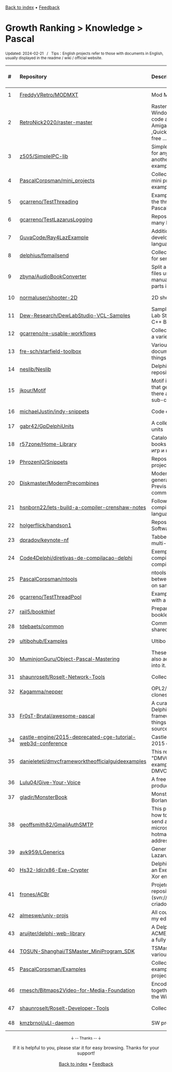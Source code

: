 <a href="https://github.com/GrowingGit/GitHub-English-Top-Charts#github-english-top-charts">Back to index</a> • <a href="/content/docs/feedback.md">Feedback</a>

# Growth Ranking > Knowledge > Pascal
<sub>Updated: 2024-02-21&nbsp;&nbsp;&nbsp;/&nbsp;&nbsp;&nbsp;Tips：English projects refer to those with documents in English, usually displayed in the readme / wiki / official website.</sub>

|#|Repository|Description|Stars|Average daily growth|Updated|
|:-|:-|:-|:-|:-|:-|
|1|[FreddyVRetro/MODMXT](https://github.com/FreddyVRetro/MODMXT)|Mod Master XT Source|11|3|2024-02-17|
|2|[RetroNick2020/raster-master](https://github.com/RetroNick2020/raster-master)|Raster Master Sprite/Icon/Map editor for Windows 10/11 that generates putimage code and map code for Open Watcom, gcc, AmigaBASIC, Amiga C, Amiga Pascal ,QuickBasic, QB64, Quick C, Turbo Pascal,  free ...|61|0|2024-02-13|
|3|[z505/SimpleIPC-lib](https://github.com/z505/SimpleIPC-lib)|Simple IPC (interprocess communication) for any program to communicate with another program in any language, with examples in GoLang and Freepascal|35|0|2024-02-19|
|4|[PascalCorpsman/mini_projects](https://github.com/PascalCorpsman/mini_projects)|Collection of small and easy to understand mini projects that are too big to be a example and to small to be a real project|3|0|2024-02-19|
|5|[gcarreno/TestThreading](https://github.com/gcarreno/TestThreading)|Example of how to use TThread and all of the threading tools available with Free Pascal|7|0|2023-09-03|
|6|[gcarreno/TestLazarusLogging](https://github.com/gcarreno/TestLazarusLogging)|Repository to test and learn how to use the many logging choices in Lazarus|9|0|2023-09-08|
|7|[GuvaCode/Ray4LazExample](https://github.com/GuvaCode/Ray4LazExample)|Additional raylib examples from third-party developers. Rewritten for the Pascal language.|7|0|2024-01-23|
|8|[delphius/fpmailsend](https://github.com/delphius/fpmailsend)|Collection of working utilities and modules for sending a simple email message|11|0|2024-01-06|
|9|[zbyna/AudioBookConverter](https://github.com/zbyna/AudioBookConverter)|Split and / or convert audio files or video files using a built-in media player or manually. Generating a playlist for split parts is possible.|3|0|2024-02-16|
|10|[normaluser/shooter-2D](https://github.com/normaluser/shooter-2D)|2D shooter - Pascal tutorial using SDL2|3|0|2023-08-30|
|11|[Dew-Research/DewLabStudio-VCL-Samples](https://github.com/Dew-Research/DewLabStudio-VCL-Samples)|Sample programs showing how to use Dew Lab Studio VCL for (RAD Studio, Delphi and C++ Builder)|2|0|2024-01-02|
|12|[gcarreno/re-usable-workflows](https://github.com/gcarreno/re-usable-workflows)|Collection of GitHub reusable workflows for a variety of languages|5|0|2024-01-14|
|13|[fre-sch/starfield-toolbox](https://github.com/fre-sch/starfield-toolbox)|Various scripts for xedit and Blender, and documentation on how to mod specific things in Starfield|3|0|2023-12-22|
|14|[neslib/Neslib](https://github.com/neslib/Neslib)|Delphi utilities shared with other Neslib repositories|34|0|2023-10-23|
|15|[jkour/Motif](https://github.com/jkour/Motif)|Motif is a flexible way to manage patterns that generate unique results in cases where there are many sub-cases with additional sub-cases|2|0|2023-09-20|
|16|[michaelJustin/indy-snippets](https://github.com/michaelJustin/indy-snippets)|Code examples for Internet Direct (Indy)|5|0|2023-08-27|
|17|[gabr42/GpDelphiUnits](https://github.com/gabr42/GpDelphiUnits)|A collection of my open sourced Delphi units|160|0|2024-01-25|
|18|[r57zone/Home-Library](https://github.com/r57zone/Home-Library)|Catalog for movies, tv shows, games and books / Каталог для фильмов, сериалов, игр и книг|13|0|2023-09-12|
|19|[PhrozenIO/Snippets](https://github.com/PhrozenIO/Snippets)|Repository that will progressively hold tiny projects and code snippets.|10|0|2023-11-21|
|20|[Diskmaster/ModernPrecombines](https://github.com/Diskmaster/ModernPrecombines)|Modernized documentation on how to generate Fallout 4 Precombines and Previsual information through the command line.|18|0|2024-01-22|
|21|[hsnborn22/lets-build-a-compiler-crenshaw-notes](https://github.com/hsnborn22/lets-build-a-compiler-crenshaw-notes)|Following along the Crenshaw book on compiler architecture in the Pascal language.|6|0|2023-10-07|
|22|[holgerflick/handson1](https://github.com/holgerflick/handson1)|Repository for source code of TMS Software Hands-On with Delphi, Book I|6|0|2024-01-24|
|23|[dpradov/keynote-nf](https://github.com/dpradov/keynote-nf)|Tabbed notebook with RichText editor, multi-level notes and strong encryption.|232|0|2024-02-19|
|24|[Code4Delphi/diretivas-de-compilacao-delphi](https://github.com/Code4Delphi/diretivas-de-compilacao-delphi)|Exemplos de uso de diretivas de compilação no Delphi / Examples of using compilation clauses in Delphi|10|0|2024-01-30|
|25|[PascalCorpsman/ntools](https://github.com/PascalCorpsman/ntools)|ntools is a toolchain to easy share files between computers that are part of at lest on same network (LAN)|7|0|2023-10-16|
|26|[gcarreno/TestThreadPool](https://github.com/gcarreno/TestThreadPool)|Example of how to use the Class TThread with a pool manager|4|0|2023-09-10|
|27|[rail5/bookthief](https://github.com/rail5/bookthief)|Prepares PDFs to be home-printed as booklets [GUI front-end for Liesel]|3|0|2023-09-03|
|28|[tdebaets/common](https://github.com/tdebaets/common)|Common code/utilities/scripts... that are shared among my other projects|4|0|2024-01-06|
|29|[ultibohub/Examples](https://github.com/ultibohub/Examples)|Ultibo Examples|41|0|2024-02-05|
|30|[MuminjonGuru/Object-Pascal-Mastering](https://github.com/MuminjonGuru/Object-Pascal-Mastering)|These are not just simple 🧩Algorithms🧩. I also add interesting Academic concepts into it. Check this out.|26|0|2023-11-18|
|31|[shaunroselt/Roselt-Network-Tools](https://github.com/shaunroselt/Roselt-Network-Tools)|Collection of network utilities|4|0|2024-01-05|
|32|[Kagamma/nepper](https://github.com/Kagamma/nepper)|OPL2/3 tracker that runs on IBM XT and clones like the Book 8088|9|0|2023-11-17|
|33|[Fr0sT-Brutal/awesome-pascal](https://github.com/Fr0sT-Brutal/awesome-pascal)|A curated list of awesome Delphi/FreePascal/(any)Pascal frameworks, libraries, resources, and shiny things. Inspired by awesome-... stuff. Open source and freeware only!|1695|0|2024-02-05|
|34|[castle-engine/2015-deprecated-cge-tutorial-web3d-conference](https://github.com/castle-engine/2015-deprecated-cge-tutorial-web3d-conference)|Castle Game Engine tutorial for Web3D 2015 conference|5|0|2023-10-27|
|35|[danieleteti/dmvcframeworktheofficialguideexamples](https://github.com/danieleteti/dmvcframeworktheofficialguideexamples)|This repository contains all the "DMVCFramework-The Official Guide" examples updated for the latest version of DMVCFramework|5|0|2023-11-04|
|36|[Lulu04/Give-Your-Voice](https://github.com/Lulu04/Give-Your-Voice)|A free voice recording software to ease the production of audio books|10|0|2023-09-09|
|37|[gladir/MonsterBook](https://github.com/gladir/MonsterBook)|MonsterBook (L'oeuvre inhumaine) écrit en Borland Pascal de 1991 à 2007|11|0|2024-02-11|
|38|[geoffsmith82/GmailAuthSMTP](https://github.com/geoffsmith82/GmailAuthSMTP)|This project is a very basic demo showing how to authenticate with OAUTH2 and send an email message for gmail, microsoft/office365 as well as hotmail.com/outlook.com/live.com email addresses. |80|0|2023-08-31|
|39|[avk959/LGenerics](https://github.com/avk959/LGenerics)|Generic algorithms and data structures for Lazarus/Free Pascal|98|0|2024-02-13|
|40|[Hs32-Idir/x86-Exe-Crypter](https://github.com/Hs32-Idir/x86-Exe-Crypter)|Delphi open source show you how to code an Executable 32bit crypter with a simple Xor encryption.|2|0|2023-09-20|
|41|[frones/ACBr](https://github.com/frones/ACBr)|Projeto ACBr - O branch master é um repositório espelho do SVN original (svn://svn.code.sf.net/p/acbr/code/trunk2), criado e mantido com git-svn.|136|0|2023-12-14|
|42|[almeswe/univ-projs](https://github.com/almeswe/univ-projs)|All course projects & labs that i did during my education.|2|0|2023-12-15|
|43|[aruijter/delphi-web-library](https://github.com/aruijter/delphi-web-library)|A Delphi Web Library including JOSE, ACME, OAuth2, MySQL, etc and of course a fully functional Restful Web Server|3|0|2024-02-15|
|44|[TOSUN-Shanghai/TSMaster_MiniProgram_SDK](https://github.com/TOSUN-Shanghai/TSMaster_MiniProgram_SDK)|TSMaster mini program library SDK for various programming languages|6|0|2024-02-05|
|45|[PascalCorpsman/Examples](https://github.com/PascalCorpsman/Examples)|Collection of useful and mostly non trivial examples that can be used to start own projects|6|0|2024-02-02|
|46|[rmesch/Bitmaps2Video-for-Media-Foundation](https://github.com/rmesch/Bitmaps2Video-for-Media-Foundation)|Encode a series of bitmaps and video clips together with an audio file to video using the Windows Mediafoundation-API|4|0|2023-09-05|
|47|[shaunroselt/Roselt-Developer-Tools](https://github.com/shaunroselt/Roselt-Developer-Tools)|Collection of utilities for developers.|55|0|2024-02-04|
|48|[kmzbrnoI/uLI-daemon](https://github.com/kmzbrnoI/uLI-daemon)|SW propojující uLI-master a hJOPserver.|2|0|2023-09-21|

<div align="center">
    <p><sub>↓ -- Thanks -- ↓</sub></p>
    If it is helpful to you, please star it for easy browsing. Thanks for your support!
</div>

<br/>

<div align="center"><a href="https://github.com/GrowingGit/GitHub-English-Top-Charts#github-english-top-charts">Back to index</a> • <a href="/content/docs/feedback.md">Feedback</a></div>
